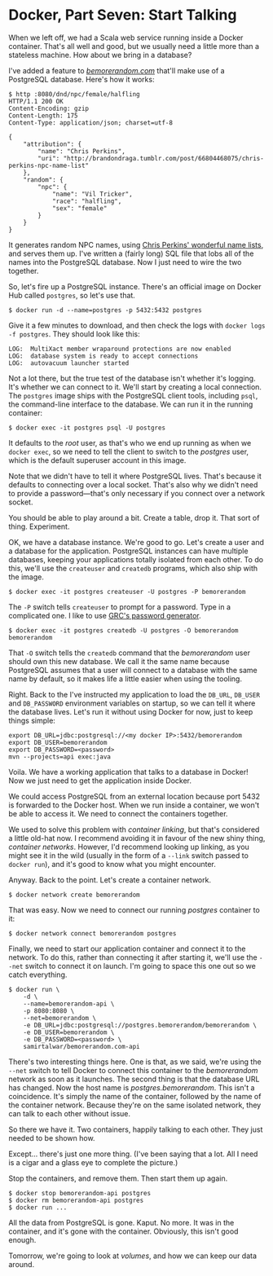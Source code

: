 # Docker, Part Seven: Start Talking

When we left off, we had a Scala web service running inside a Docker container. That's all well and good, but we usually need a little more than a stateless machine. How about we bring in a database?

I've added a feature to [*bemorerandom.com*][bemorerandom.com] that'll make use of a PostgreSQL database. Here's how it works:

    $ http :8080/dnd/npc/female/halfling
    HTTP/1.1 200 OK
    Content-Encoding: gzip
    Content-Length: 175
    Content-Type: application/json; charset=utf-8

    {
        "attribution": {
            "name": "Chris Perkins",
            "uri": "http://brandondraga.tumblr.com/post/66804468075/chris-perkins-npc-name-list"
        },
        "random": {
            "npc": {
                "name": "Vil Tricker",
                "race": "halfling",
                "sex": "female"
            }
        }
    }

It generates random NPC names, using [Chris Perkins' wonderful name lists][Chris Perkins' NPC name list], and serves them up. I've written a (fairly long) SQL file that lobs all of the names into the PostgreSQL database. Now I just need to wire the two together.

So, let's fire up a PostgreSQL instance. There's an official image on Docker Hub called `postgres`, so let's use that.

    $ docker run -d --name=postgres -p 5432:5432 postgres

Give it a few minutes to download, and then check the logs with `docker logs -f postgres`. They should look like this:

    LOG:  MultiXact member wraparound protections are now enabled
    LOG:  database system is ready to accept connections
    LOG:  autovacuum launcher started

Not a lot there, but the true test of the database isn't whether it's logging. It's whether we can connect to it. We'll start by creating a local connection. The `postgres` image ships with the PostgreSQL client tools, including `psql`, the command-line interface to the database. We can run it in the running container:

    $ docker exec -it postgres psql -U postgres

It defaults to the *root* user, as that's who we end up running as when we `docker exec`, so we need to tell the client to switch to the *postgres* user, which is the default superuser account in this image.

Note that we didn't have to tell it where PostgreSQL lives. That's because it defaults to connecting over a local socket. That's also why we didn't need to provide a password—that's only necessary if you connect over a network socket.

You should be able to play around a bit. Create a table, drop it. That sort of thing. Experiment.

OK, we have a database instance. We're good to go. Let's create a user and a database for the application. PostgreSQL instances can have multiple databases, keeping your applications totally isolated from each other. To do this, we'll use the `createuser` and `createdb` programs, which also ship with the image.

    $ docker exec -it postgres createuser -U postgres -P bemorerandom

The `-P` switch tells `createuser` to prompt for a password. Type in a complicated one. I like to use [GRC's password generator][GRC Perfect Passwords].

    $ docker exec -it postgres createdb -U postgres -O bemorerandom bemorerandom

That `-O` switch tells the `createdb` command that the *bemorerandom* user should own this new database. We call it the same name because PostgreSQL assumes that a user will connect to a database with the same name by default, so it makes life a little easier when using the tooling.

Right. Back to the I've instructed my application to load the `DB_URL`, `DB_USER` and `DB_PASSWORD` environment variables on startup, so we can tell it where the database lives. Let's run it without using Docker for now, just to keep things simple:

    export DB_URL=jdbc:postgresql://<my docker IP>:5432/bemorerandom
    export DB_USER=bemorerandom
    export DB_PASSWORD=<password>
    mvn --projects=api exec:java

Voila. We have a working application that talks to a database in Docker! Now we just need to get the application inside Docker.

We could access PostgreSQL from an external location because port 5432 is forwarded to the Docker host. When we run inside a container, we won't be able to access it. We need to connect the containers together.

We used to solve this problem with *container linking*, but that's considered a little old-hat now. I recommend avoiding it in favour of the new shiny thing, *container networks*. However, I'd recommend looking up linking, as you might see it in the wild (usually in the form of a `--link` switch passed to `docker run`), and it's good to know what you might encounter.

Anyway. Back to the point. Let's create a container network.

    $ docker network create bemorerandom

That was easy. Now we need to connect our running *postgres* container to it:

    $ docker network connect bemorerandom postgres

Finally, we need to start our application container and connect it to the network. To do this, rather than connecting it after starting it, we'll use the `--net` switch to connect it on launch. I'm going to space this one out so we catch everything.

    $ docker run \
        -d \
        --name=bemorerandom-api \
        -p 8080:8080 \
        --net=bemorerandom \
        -e DB_URL=jdbc:postgresql://postgres.bemorerandom/bemorerandom \
        -e DB_USER=bemorerandom \
        -e DB_PASSWORD=<password> \
        samirtalwar/bemorerandom.com-api

There's two interesting things here. One is that, as we said, we're using the `--net` switch to tell Docker to connect this container to the *bemorerandom* network as soon as it launches. The second thing is that the database URL has changed. Now the host name is *postgres.bemorerandom*. This isn't a coincidence. It's simply the name of the container, followed by the name of the container network. Because they're on the same isolated network, they can talk to each other without issue.

So there we have it. Two containers, happily talking to each other. They just needed to be shown how.

Except… there's just one more thing. (I've been saying that a lot. All I need is a cigar and a glass eye to complete the picture.)

Stop the containers, and remove them. Then start them up again.

    $ docker stop bemorerandom-api postgres
    $ docker rm bemorerandom-api postgres
    $ docker run ...

All the data from PostgreSQL is gone. Kaput. No more. It was in the container, and it's gone with the container. Obviously, this isn't good enough.

Tomorrow, we're going to look at *volumes*, and how we can keep our data around.

[bemorerandom.com]: https://github.com/SamirTalwar/bemorerandom.com
[Chris Perkins' NPC name list]: http://brandondraga.tumblr.com/post/66804468075/chris-perkins-npc-name-list
[GRC Perfect Passwords]: https://www.grc.com/passwords

